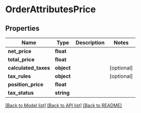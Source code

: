 # OrderAttributesPrice

## Properties
Name | Type | Description | Notes
------------ | ------------- | ------------- | -------------
**net_price** | **float** |  | 
**total_price** | **float** |  | 
**calculated_taxes** | **object** |  | [optional] 
**tax_rules** | **object** |  | [optional] 
**position_price** | **float** |  | 
**tax_status** | **string** |  | 

[[Back to Model list]](../../README.md#documentation-for-models) [[Back to API list]](../../README.md#documentation-for-api-endpoints) [[Back to README]](../../README.md)

